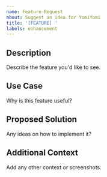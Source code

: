 ```yaml
---
name: Feature Request
about: Suggest an idea for YomiYomi
title: '[FEATURE] '
labels: enhancement
---
```


## Description
Describe the feature you'd like to see.

## Use Case
Why is this feature useful?

## Proposed Solution
Any ideas on how to implement it?

## Additional Context
Add any other context or screenshots.